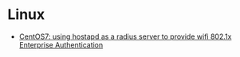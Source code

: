 # Linux
* [CentOS7: using hostapd as a radius server to provide wifi 802.1x Enterprise Authentication](https://github.com/osnosn/HowTo/blob/master/Linux/CentOS7_hostapd_radius_WIFI_802.1x_EAP-PEAP_EAP-TLS_EnterpriseAuthentication.md)
